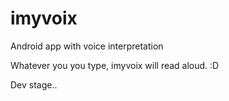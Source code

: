 imyvoix
=======

Android app with voice interpretation

Whatever you you type, imyvoix will read aloud. :D

Dev stage..